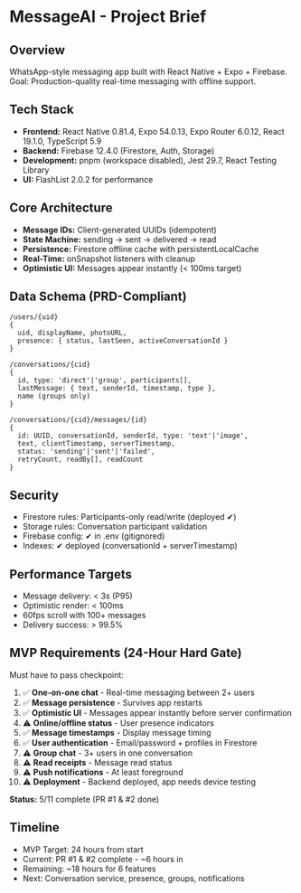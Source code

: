 # MessageAI - Project Brief

## Overview
WhatsApp-style messaging app built with React Native + Expo + Firebase.
Goal: Production-quality real-time messaging with offline support.

## Tech Stack
- **Frontend:** React Native 0.81.4, Expo 54.0.13, Expo Router 6.0.12, React 19.1.0, TypeScript 5.9
- **Backend:** Firebase 12.4.0 (Firestore, Auth, Storage)
- **Development:** pnpm (workspace disabled), Jest 29.7, React Testing Library
- **UI:** FlashList 2.0.2 for performance

## Core Architecture
- **Message IDs:** Client-generated UUIDs (idempotent)
- **State Machine:** sending → sent → delivered → read
- **Persistence:** Firestore offline cache with persistentLocalCache
- **Real-Time:** onSnapshot listeners with cleanup
- **Optimistic UI:** Messages appear instantly (< 100ms target)

## Data Schema (PRD-Compliant)
```
/users/{uid}
{
  uid, displayName, photoURL,
  presence: { status, lastSeen, activeConversationId }
}

/conversations/{cid}
{
  id, type: 'direct'|'group', participants[],
  lastMessage: { text, senderId, timestamp, type },
  name (groups only)
}

/conversations/{cid}/messages/{id}
{
  id: UUID, conversationId, senderId, type: 'text'|'image',
  text, clientTimestamp, serverTimestamp,
  status: 'sending'|'sent'|'failed',
  retryCount, readBy[], readCount
}
```

## Security
- Firestore rules: Participants-only read/write (deployed ✔)
- Storage rules: Conversation participant validation
- Firebase config: ✔ in .env (gitignored)
- Indexes: ✔ deployed (conversationId + serverTimestamp)

## Performance Targets
- Message delivery: < 3s (P95)
- Optimistic render: < 100ms
- 60fps scroll with 100+ messages
- Delivery success: > 99.5%

## MVP Requirements (24-Hour Hard Gate)

Must have to pass checkpoint:
1. ✅ **One-on-one chat** - Real-time messaging between 2+ users
2. ✅ **Message persistence** - Survives app restarts
3. ✅ **Optimistic UI** - Messages appear instantly before server confirmation
4. ⚠️ **Online/offline status** - User presence indicators
5. ✅ **Message timestamps** - Display message timing
6. ✅ **User authentication** - Email/password + profiles in Firestore
7. ⚠️ **Group chat** - 3+ users in one conversation
8. ⚠️ **Read receipts** - Message read status
9. ⚠️ **Push notifications** - At least foreground
10. ⚠️ **Deployment** - Backend deployed, app needs device testing

**Status:** 5/11 complete (PR #1 & #2 done)

## Timeline
- MVP Target: 24 hours from start
- Current: PR #1 & #2 complete - ~6 hours in
- Remaining: ~18 hours for 6 features
- Next: Conversation service, presence, groups, notifications

